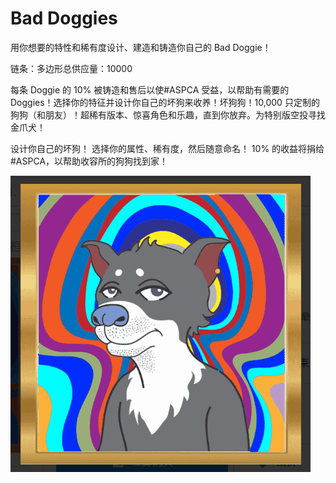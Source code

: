 # Bad Doggies

用你想要的特性和稀有度设计、建造和铸造你自己的 Bad Doggie！

链条：多边形总供应量：10000

每条 Doggie 的 10% 被铸造和售后以使#ASPCA 受益，以帮助有需要的 Doggies！选择你的特征并设计你自己的坏狗来收养！坏狗狗！10,000 只定制的狗狗（和朋友）！超稀有版本、惊喜角色和乐趣，直到你放弃。为特别版空投寻找金爪犬！

设计你自己的坏狗！
选择你的属性、稀有度，然后随意命名！ 10% 的收益将捐给#ASPCA，以帮助收容所的狗狗找到家！

![微信截图_20220824175223](微信截图_20220824175223.png)
